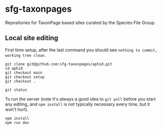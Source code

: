 # sfg-taxonpages

Repositories for TaxonPage based sites curated by the Species File Group.

## Local site editing

First time setup, after the last command you should see `nothing to commit, working tree clean`. 

```shell
git clone git@github.com:sfg-taxonpages/aphid.git
cd aphid
git checkout main
git checkout setup
git checkout .

git status
```

To run the server (note it's always a good idea to `git pull` before you start any editing, and `npm install` is not typically necessary every time, but it won't hurt).
```
npm install
npm run dev
```
